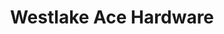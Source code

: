 ---
title: "Westlake Ace Hardware"
url: /omaha/westlake-ace-hardware-center-street/
shop: hardware
---
